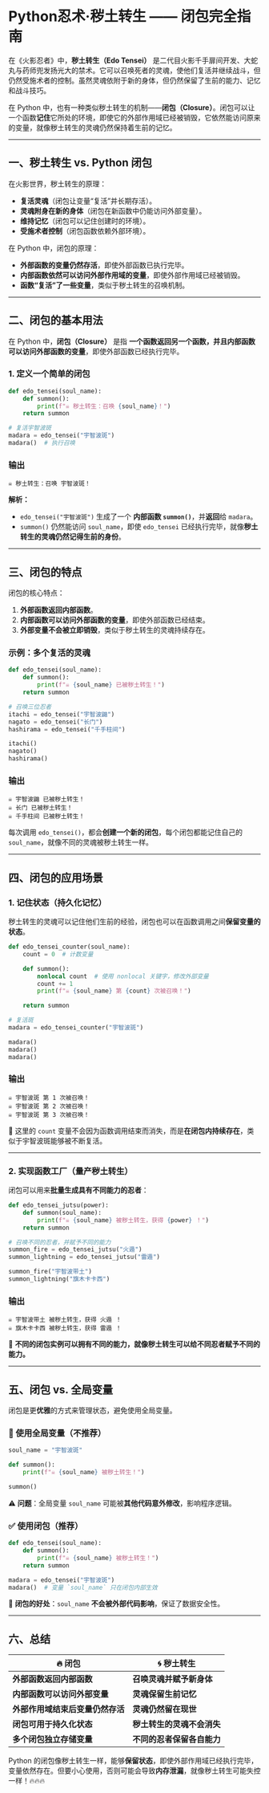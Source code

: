# Python忍术·秽土转生 —— 闭包完全指南

在《火影忍者》中，**秽土转生（Edo Tensei）** 是二代目火影千手扉间开发、大蛇丸与药师兜发扬光大的禁术。它可以召唤死者的灵魂，使他们复活并继续战斗，但仍然受施术者的控制。虽然灵魂依附于新的身体，但仍然保留了生前的能力、记忆和战斗技巧。

在 Python 中，也有一种类似秽土转生的机制——**闭包（Closure）**。闭包可以让一个函数**记住**它所处的环境，即使它的外部作用域已经被销毁，它依然能访问原来的变量，就像秽土转生的灵魂仍然保持着生前的记忆。

---

## **一、秽土转生 vs. Python 闭包**

在火影世界，秽土转生的原理：

- **复活灵魂**（闭包让变量“复活”并长期存活）。
- **灵魂附身在新的身体**（闭包在新函数中仍能访问外部变量）。
- **维持记忆**（闭包可以记住创建时的环境）。
- **受施术者控制**（闭包函数依赖外部环境）。

在 Python 中，闭包的原理：

- **外部函数的变量仍然存活**，即使外部函数已执行完毕。
- **内部函数依然可以访问外部作用域的变量**，即使外部作用域已经被销毁。
- **函数“复活”了一些变量**，类似于秽土转生的召唤机制。

---

## **二、闭包的基本用法**

在 Python 中，**闭包（Closure）** 是指 **一个函数返回另一个函数，并且内部函数可以访问外部函数的变量**，即使外部函数已经执行完毕。

### **1. 定义一个简单的闭包**

```python
def edo_tensei(soul_name):
    def summon():
        print(f"☠️ 秽土转生：召唤 {soul_name}！")
    return summon

# 复活宇智波斑
madara = edo_tensei("宇智波斑")
madara()  # 执行召唤
```

### **输出**

```
☠️ 秽土转生：召唤 宇智波斑！
```

**解析：**

- `edo_tensei("宇智波斑")` 生成了一个 **内部函数 `summon()`**，并**返回**给 `madara`。
- `summon()` 仍然能访问 `soul_name`，即使 `edo_tensei` 已经执行完毕，就像**秽土转生的灵魂仍然记得生前的身份**。

---

## **三、闭包的特点**

闭包的核心特点：

1. **外部函数返回内部函数**。
2. **内部函数可以访问外部函数的变量**，即使外部函数已经结束。
3. **外部变量不会被立即销毁**，类似于秽土转生的灵魂持续存在。

### **示例：多个复活的灵魂**

```python
def edo_tensei(soul_name):
    def summon():
        print(f"☠️ {soul_name} 已被秽土转生！")
    return summon

# 召唤三位忍者
itachi = edo_tensei("宇智波鼬")
nagato = edo_tensei("长门")
hashirama = edo_tensei("千手柱间")

itachi()
nagato()
hashirama()
```

### **输出**

```
☠️ 宇智波鼬 已被秽土转生！
☠️ 长门 已被秽土转生！
☠️ 千手柱间 已被秽土转生！
```

每次调用 `edo_tensei()`，都会**创建一个新的闭包**，每个闭包都能记住自己的 `soul_name`，就像不同的灵魂被秽土转生一样。

---

## **四、闭包的应用场景**

### **1. 记住状态（持久化记忆）**

秽土转生的灵魂可以记住他们生前的经验，闭包也可以在函数调用之间**保留变量的状态**。

```python
def edo_tensei_counter(soul_name):
    count = 0  # 计数变量

    def summon():
        nonlocal count  # 使用 nonlocal 关键字，修改外部变量
        count += 1
        print(f"☠️ {soul_name} 第 {count} 次被召唤！")

    return summon

# 复活斑
madara = edo_tensei_counter("宇智波斑")

madara()
madara()
madara()
```

### **输出**

```
☠️ 宇智波斑 第 1 次被召唤！
☠️ 宇智波斑 第 2 次被召唤！
☠️ 宇智波斑 第 3 次被召唤！
```

🔹 这里的 `count` 变量不会因为函数调用结束而消失，而是**在闭包内持续存在**，类似于宇智波斑能够被不断复活。

---

### **2. 实现函数工厂（量产秽土转生）**

闭包可以用来**批量生成具有不同能力的忍者**：

```python
def edo_tensei_jutsu(power):
    def summon(soul_name):
        print(f"☠️ {soul_name} 被秽土转生，获得 {power} ！")
    return summon

# 召唤不同的忍者，并赋予不同的能力
summon_fire = edo_tensei_jutsu("火遁")
summon_lightning = edo_tensei_jutsu("雷遁")

summon_fire("宇智波带土")
summon_lightning("旗木卡卡西")
```

### **输出**

```
☠️ 宇智波带土 被秽土转生，获得 火遁 ！
☠️ 旗木卡卡西 被秽土转生，获得 雷遁 ！
```

🔹 **不同的闭包实例可以拥有不同的能力，就像秽土转生可以给不同忍者赋予不同的能力。**

---

## **五、闭包 vs. 全局变量**

闭包是更**优雅**的方式来管理状态，避免使用全局变量。

### **🔴 使用全局变量（不推荐）**

```python
soul_name = "宇智波斑"

def summon():
    print(f"☠️ {soul_name} 被秽土转生！")

summon()
```

⚠️ **问题**：全局变量 `soul_name` 可能被**其他代码意外修改**，影响程序逻辑。

### **✅ 使用闭包（推荐）**

```python
def edo_tensei(soul_name):
    def summon():
        print(f"☠️ {soul_name} 被秽土转生！")
    return summon

madara = edo_tensei("宇智波斑")
madara()  # 变量 `soul_name` 只在闭包内部生效
```

🔹 **闭包的好处**：`soul_name` **不会被外部代码影响**，保证了数据安全性。

---

## **六、总结**

| 🔥 闭包                                | 🌀 秽土转生                      |
| -------------------------------------- | -------------------------------- |
| **外部函数返回内部函数**         | **召唤灵魂并赋予新身体**   |
| **内部函数可以访问外部变量**     | **灵魂保留生前记忆**       |
| **外部作用域结束后变量仍然存活** | **灵魂仍然留在现世**       |
| **闭包可用于持久化状态**         | **秽土转生的灵魂不会消失** |
| **多个闭包独立存储变量**         | **不同的忍者保留各自能力** |

Python 的闭包像秽土转生一样，能够**保留状态**，即使外部作用域已经执行完毕，变量依然存在。但要小心使用，否则可能会导致**内存泄漏**，就像秽土转生可能失控一样！🔥🔥🔥

